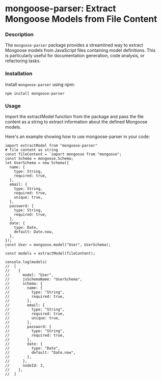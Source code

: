 # mongoose-parser: Extract Mongoose Models from File Content

### Description

The `mongoose-parser` package provides a streamlined way to extract Mongoose models from JavaScript files containing model definitions. This is particularly useful for documentation generation, code analysis, or refactoring tasks.

### Installation

Install `mongoose-parser` using npm:

```
npm install mongoose-parser
```

### Usage

Import the extractModel function from the package and pass the file content as a string to extract information about the defined Mongoose models.

Here's an example showing how to use mongoose-parser in your code:

```
import extractModel from "mongoose-parser"
# file content as string
const fileContent = `import mongoose from "mongoose";
const Schema = mongoose.Schema;
let UserSchema = new Schema({
  name: {
    type: String,
    required: true,
  },
  email: {
    type: String,
    required: true,
    unique: true,
  },
  password: {
    type: String,
    required: true,
  },
  date: {
    type: Date,
    default: Date.now,
  },
});
const User = mongoose.model("User", UserSchema);
`
const models = extractModel(fileContent);

console.log(models)
//  [
//    {
//      model: "User",
//      jsSchemaName: "UserSchema",
//      schema: {
//        name: {
//          type: "String",
//          required: true,
//        },
//        email: {
//          type: "String",
//          required: true,
//          unique: true,
//        },
//        password: {
//          type: "String",
//          required: true,
//        },
//        date: {
//          type: "Date",
//          default: "Date.now",
//        },
//      },
//      nodeId: 3,
//    },
//  ]

```
